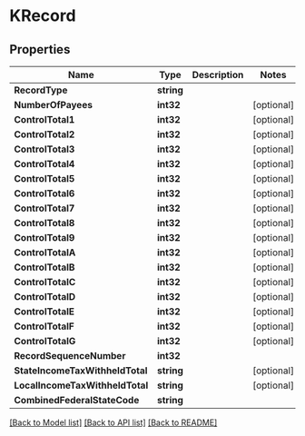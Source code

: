 # KRecord

## Properties

Name | Type | Description | Notes
------------ | ------------- | ------------- | -------------
**RecordType** | **string** |  | 
**NumberOfPayees** | **int32** |  | [optional] 
**ControlTotal1** | **int32** |  | [optional] 
**ControlTotal2** | **int32** |  | [optional] 
**ControlTotal3** | **int32** |  | [optional] 
**ControlTotal4** | **int32** |  | [optional] 
**ControlTotal5** | **int32** |  | [optional] 
**ControlTotal6** | **int32** |  | [optional] 
**ControlTotal7** | **int32** |  | [optional] 
**ControlTotal8** | **int32** |  | [optional] 
**ControlTotal9** | **int32** |  | [optional] 
**ControlTotalA** | **int32** |  | [optional] 
**ControlTotalB** | **int32** |  | [optional] 
**ControlTotalC** | **int32** |  | [optional] 
**ControlTotalD** | **int32** |  | [optional] 
**ControlTotalE** | **int32** |  | [optional] 
**ControlTotalF** | **int32** |  | [optional] 
**ControlTotalG** | **int32** |  | [optional] 
**RecordSequenceNumber** | **int32** |  | 
**StateIncomeTaxWithheldTotal** | **string** |  | [optional] 
**LocalIncomeTaxWithheldTotal** | **string** |  | [optional] 
**CombinedFederalStateCode** | **string** |  | 

[[Back to Model list]](../README.md#documentation-for-models) [[Back to API list]](../README.md#documentation-for-api-endpoints) [[Back to README]](../README.md)



